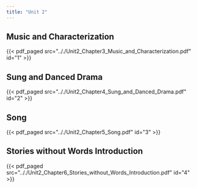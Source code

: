```yaml
---
title: "Unit 2"
---
```


## Music and Characterization

{{< pdf_paged src=".././Unit2_Chapter3_Music_and_Characterization.pdf" id="1"  >}}

## Sung and Danced Drama

{{< pdf_paged src=".././Unit2_Chapter4_Sung_and_Danced_Drama.pdf" id="2" >}}

## Song

{{< pdf_paged src=".././Unit2_Chapter5_Song.pdf" id="3"  >}}

## Stories without Words Introduction

{{< pdf_paged src=".././Unit2_Chapter6_Stories_without_Words_Introduction.pdf" id="4"  >}}
